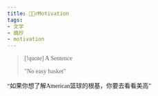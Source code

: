 ```yaml
---
title: 🧗🏻‍♂️Motivation
tags:
- 文学
- 摘抄
- motivation
---
```


  <style>
    p {
        font-family: Source Sans Pro, SimSun;
        font-variant-east-asian: traditional;
    }

    a {
        font-family: Source Sans Pro, SimSun;
        font-variant-east-asian: traditional;
    }
  </style>

> [!quote] 
> A Sentence
> 
> "No easy basket"

“如果你想了解American篮球的根基，你要去看看美高”
